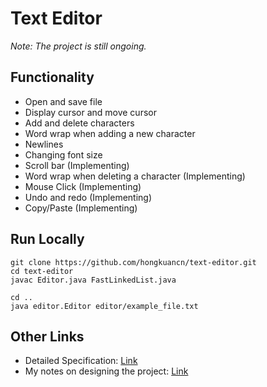 # Text Editor

*Note: The project is still ongoing.*

## Functionality

- Open and save file
- Display cursor and move cursor
- Add and delete characters
- Word wrap when adding a new character
- Newlines
- Changing font size
- Scroll bar (Implementing)
- Word wrap when deleting a character (Implementing)
- Mouse Click (Implementing)
- Undo and redo (Implementing)
- Copy/Paste (Implementing)

## Run Locally

```
git clone https://github.com/hongkuancn/text-editor.git
cd text-editor
javac Editor.java FastLinkedList.java
```
```
cd ..
java editor.Editor editor/example_file.txt
```

## Other Links

- Detailed Specification: [Link](http://datastructur.es/sp16/materials/proj/proj2/proj2.html#detailed-spec)
- My notes on designing the project: [Link](https://docs.google.com/document/d/1wWBv0Mah7mfuPen4WbnurpVyCTXN5OqFumjBnMTIigg/edit?usp=sharing)